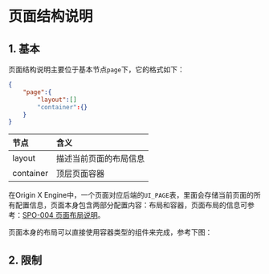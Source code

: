 # 页面结构说明

## 1. 基本

页面结构说明主要位于基本节点`page`下，它的格式如下：

```json
{
    "page":{
        "layout":[]
        "container":{}
    }
}
```

| 节点 | 含义 |
| :--- | :--- |
| layout | 描述当前页面的布局信息 |
| container | 顶层页面容器 |

在Origin X Engine中，一个页面对应后端的`UI_PAGE`表，里面会存储当前页面的所有配置信息，页面本身包含两部分配置内容：布局和容器，页面布局的信息可参考：[SPO-004 页面布局说明](/specification/3-origin-xgui-fan/spo-004-ye-mian-bu-ju-shuo-ming.md)。

页面本身的布局可以直接使用容器类型的组件来完成，参考下图：



## 2. 限制



